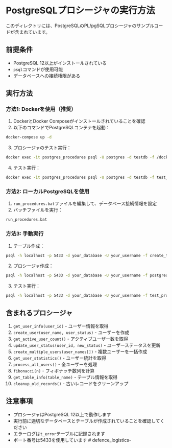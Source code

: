 # PostgreSQLプロシージャの実行方法

このディレクトリには、PostgreSQLのPL/pgSQLプロシージャのサンプルコードが含まれています。

## 前提条件

- PostgreSQL 12以上がインストールされている
- `psql`コマンドが使用可能
- データベースへの接続権限がある

## 実行方法

### 方法1: Dockerを使用（推奨）

1. DockerとDocker Composeがインストールされていることを確認
2. 以下のコマンドでPostgreSQLコンテナを起動：

```bash
docker-compose up -d
```

3. プロシージャのテスト実行：

```bash
docker exec -it postgres_procedures psql -U postgres -d testdb -f /docker-entrypoint-initdb.d/02-create-procedures.sql
```

4. テスト実行：

```bash
docker exec -it postgres_procedures psql -U postgres -d testdb -f test_procedures.sql
```

### 方法2: ローカルPostgreSQLを使用

1. `run_procedures.bat`ファイルを編集して、データベース接続情報を設定
2. バッチファイルを実行：

```bash
run_procedures.bat
```

### 方法3: 手動実行

1. テーブル作成：

```bash
psql -h localhost -p 5433 -d your_database -U your_username -f create_tables.sql
```

2. プロシージャ作成：

```bash
psql -h localhost -p 5433 -d your_database -U your_username -f postgresql_procedures.sql
```

3. テスト実行：

```bash
psql -h localhost -p 5433 -d your_database -U your_username -f test_procedures.sql
```

## 含まれるプロシージャ

1. `get_user_info(user_id)` - ユーザー情報を取得
2. `create_user(user_name, user_status)` - ユーザーを作成
3. `get_active_user_count()` - アクティブユーザー数を取得
4. `update_user_status(user_id, new_status)` - ユーザーステータスを更新
5. `create_multiple_users(user_names[])` - 複数ユーザーを一括作成
6. `get_user_statistics()` - ユーザー統計を取得
7. `process_all_users()` - 全ユーザーを処理
8. `fibonacci(n)` - フィボナッチ数列を計算
9. `get_table_info(table_name)` - テーブル情報を取得
10. `cleanup_old_records()` - 古いレコードをクリーンアップ

## 注意事項

- プロシージャはPostgreSQL 12以上で動作します
- 実行前に適切なデータベースとテーブルが作成されていることを確認してください
- エラーログは`t_error`テーブルに記録されます
- ポート番号は5433を使用しています #   d e f e n c e _ l o g i s t i c s -  
 